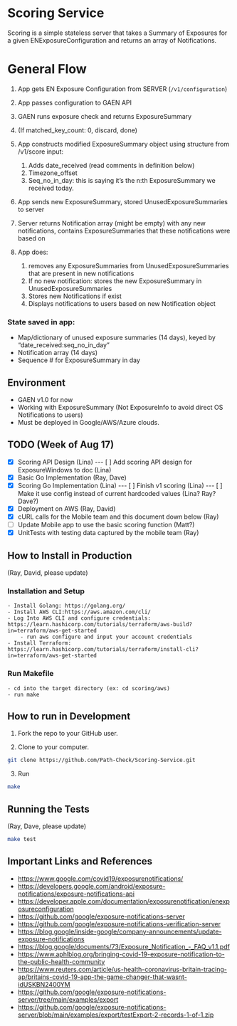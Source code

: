 # Scoring Service

Scoring is a simple stateless server that takes a Summary of Exposures for a given ENExposureConfiguration and returns an array of Notifications.

# General Flow

1. App gets EN Exposure Configuration from SERVER (`/v1/configuration`)
2. App passes configuration to GAEN API
3. GAEN runs exposure check and returns ExposureSummary
4. (If matched_key_count: 0, discard, done)

5. App constructs modified ExposureSummary object using structure from /v1/score input:
    1. Adds date_received (read comments in definition below)
    2. Timezone_offset
    3. Seq_no_in_day: this is saying it’s the n:th ExposureSummary we received today.

6. App sends new ExposureSummary, stored UnusedExposureSummaries to server
7. Server returns Notification array (might be empty) with any new notifications, contains ExposureSummaries that these notifications were based on

8. App does:
    1. removes any ExposureSummaries from UnusedExposureSummaries that are present in new notifications
    2. If no new notification: stores the new ExposureSummary in UnusedExposureSummaries
    3. Stores new Notifications if exist
    4. Displays notifications to users based on new Notification object

### State saved in app:

- Map/dictionary of unused exposure summaries (14 days), keyed by “date_received:seq_no_in_day”
- Notification array (14 days)
- Sequence # for ExposureSummary in day

## Environment

- GAEN v1.0 for now
- Working with ExposureSummary (Not ExposureInfo to avoid direct OS Notifications to users)
- Must be deployed in Google/AWS/Azure clouds.

## TODO (Week of Aug 17)

- [x] Scoring API Design (Lina)
---  [ ] Add scoring API design for ExposureWindows to doc (Lina)
- [x] Basic Go Implementation (Ray, Dave)
- [X] Scoring Go Implementation (Lina)
--- [ ] Finish v1 scoring (Lina)
--- [ ] Make it use config instead of current hardcoded values (Lina? Ray?
Dave?)
- [X] Deployment on AWS (Ray, David)
- [X] cURL calls for the Mobile team and this document down below (Ray)
- [ ] Update Mobile app to use the basic scoring function (Matt?) 
- [X] UnitTests with testing data captured by the mobile team (Ray)

## How to Install in Production

(Ray, David, please update)


### Installation and Setup

    - Install Golang: https://golang.org/
    - Install AWS CLI:https://aws.amazon.com/cli/
    - Log Into AWS CLI and configure credentials: https://learn.hashicorp.com/tutorials/terraform/aws-build?in=terraform/aws-get-started
        - run aws configure and input your account credentials
    - Install Terraform: https://learn.hashicorp.com/tutorials/terraform/install-cli?in=terraform/aws-get-started

### Run Makefile

    - cd into the target directory (ex: cd scoring/aws)
    - run make


## How to run in Development

1. Fork the repo to your GitHub user.

2. Clone to your computer.

```bash
git clone https://github.com/Path-Check/Scoring-Service.git
```

3. Run

```bash
make
```

## Running the Tests

(Ray, Dave, please update)

```bash
make test
```

## Important Links and References

- <https://www.google.com/covid19/exposurenotifications/>
- <https://developers.google.com/android/exposure-notifications/exposure-notifications-api>
- <https://developer.apple.com/documentation/exposurenotification/enexposureconfiguration>
- <https://github.com/google/exposure-notifications-server>
- <https://github.com/google/exposure-notifications-verification-server>
- <https://blog.google/inside-google/company-announcements/update-exposure-notifications>
- <https://blog.google/documents/73/Exposure_Notification_-_FAQ_v1.1.pdf>
- <https://www.aphlblog.org/bringing-covid-19-exposure-notification-to-the-public-health-community>
- <https://www.reuters.com/article/us-health-coronavirus-britain-tracing-ap/britains-covid-19-app-the-game-changer-that-wasnt-idUSKBN2400YM>
- <https://github.com/google/exposure-notifications-server/tree/main/examples/export>
- <https://github.com/google/exposure-notifications-server/blob/main/examples/export/testExport-2-records-1-of-1.zip>
